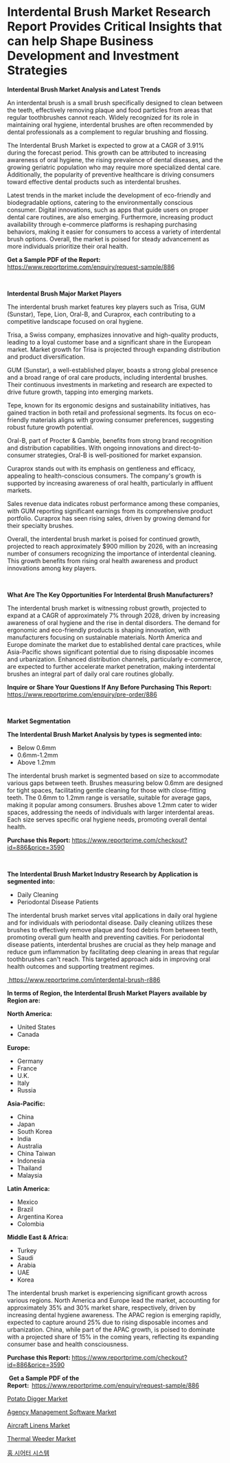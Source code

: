 <p><h1>Interdental Brush Market Research Report Provides Critical Insights that can help Shape Business Development and Investment Strategies</h1></p><p><strong>Interdental Brush Market Analysis and Latest Trends</strong></p>
<p><p>An interdental brush is a small brush specifically designed to clean between the teeth, effectively removing plaque and food particles from areas that regular toothbrushes cannot reach. Widely recognized for its role in maintaining oral hygiene, interdental brushes are often recommended by dental professionals as a complement to regular brushing and flossing.</p><p>The Interdental Brush Market is expected to grow at a CAGR of 3.91% during the forecast period. This growth can be attributed to increasing awareness of oral hygiene, the rising prevalence of dental diseases, and the growing geriatric population who may require more specialized dental care. Additionally, the popularity of preventive healthcare is driving consumers toward effective dental products such as interdental brushes.</p><p>Latest trends in the market include the development of eco-friendly and biodegradable options, catering to the environmentally conscious consumer. Digital innovations, such as apps that guide users on proper dental care routines, are also emerging. Furthermore, increasing product availability through e-commerce platforms is reshaping purchasing behaviors, making it easier for consumers to access a variety of interdental brush options. Overall, the market is poised for steady advancement as more individuals prioritize their oral health.</p></p>
<p><strong>Get a Sample PDF of the Report:&nbsp;</strong> <a href="https://www.reportprime.com/enquiry/request-sample/886">https://www.reportprime.com/enquiry/request-sample/886</a></p>
<p>&nbsp;</p>
<p><strong>Interdental Brush Major Market Players</strong></p>
<p><p>The interdental brush market features key players such as Trisa, GUM (Sunstar), Tepe, Lion, Oral-B, and Curaprox, each contributing to a competitive landscape focused on oral hygiene. </p><p>Trisa, a Swiss company, emphasizes innovative and high-quality products, leading to a loyal customer base and a significant share in the European market. Market growth for Trisa is projected through expanding distribution and product diversification.</p><p>GUM (Sunstar), a well-established player, boasts a strong global presence and a broad range of oral care products, including interdental brushes. Their continuous investments in marketing and research are expected to drive future growth, tapping into emerging markets.</p><p>Tepe, known for its ergonomic designs and sustainability initiatives, has gained traction in both retail and professional segments. Its focus on eco-friendly materials aligns with growing consumer preferences, suggesting robust future growth potential.</p><p>Oral-B, part of Procter & Gamble, benefits from strong brand recognition and distribution capabilities. With ongoing innovations and direct-to-consumer strategies, Oral-B is well-positioned for market expansion.</p><p>Curaprox stands out with its emphasis on gentleness and efficacy, appealing to health-conscious consumers. The company's growth is supported by increasing awareness of oral health, particularly in affluent markets.</p><p>Sales revenue data indicates robust performance among these companies, with GUM reporting significant earnings from its comprehensive product portfolio. Curaprox has seen rising sales, driven by growing demand for their specialty brushes.</p><p>Overall, the interdental brush market is poised for continued growth, projected to reach approximately $900 million by 2026, with an increasing number of consumers recognizing the importance of interdental cleaning. This growth benefits from rising oral health awareness and product innovations among key players.</p></p>
<p>&nbsp;</p>
<p><strong>What Are The Key Opportunities For Interdental Brush Manufacturers?</strong></p>
<p><p>The interdental brush market is witnessing robust growth, projected to expand at a CAGR of approximately 7% through 2028, driven by increasing awareness of oral hygiene and the rise in dental disorders. The demand for ergonomic and eco-friendly products is shaping innovation, with manufacturers focusing on sustainable materials. North America and Europe dominate the market due to established dental care practices, while Asia-Pacific shows significant potential due to rising disposable incomes and urbanization. Enhanced distribution channels, particularly e-commerce, are expected to further accelerate market penetration, making interdental brushes an integral part of daily oral care routines globally.</p></p>
<p><strong>Inquire or Share Your Questions If Any Before Purchasing This Report:</strong> <a href="https://www.reportprime.com/enquiry/pre-order/886">https://www.reportprime.com/enquiry/pre-order/886</a></p>
<p>&nbsp;</p>
<p><strong>Market Segmentation</strong></p>
<p><strong>The Interdental Brush Market Analysis by types is segmented into:</strong></p>
<p><ul><li>Below 0.6mm</li><li>0.6mm-1.2mm</li><li>Above 1.2mm</li></ul></p>
<p><p>The interdental brush market is segmented based on size to accommodate various gaps between teeth. Brushes measuring below 0.6mm are designed for tight spaces, facilitating gentle cleaning for those with close-fitting teeth. The 0.6mm to 1.2mm range is versatile, suitable for average gaps, making it popular among consumers. Brushes above 1.2mm cater to wider spaces, addressing the needs of individuals with larger interdental areas. Each size serves specific oral hygiene needs, promoting overall dental health.</p></p>
<p><strong>Purchase this Report:&nbsp;</strong><a href="https://www.reportprime.com/checkout?id=886&price=3590">https://www.reportprime.com/checkout?id=886&price=3590</a></p>
<p>&nbsp;</p>
<p><strong>The Interdental Brush Market Industry Research by Application is segmented into:</strong></p>
<p><ul><li>Daily Cleaning</li><li>Periodontal Disease Patients</li></ul></p>
<p><p>The interdental brush market serves vital applications in daily oral hygiene and for individuals with periodontal disease. Daily cleaning utilizes these brushes to effectively remove plaque and food debris from between teeth, promoting overall gum health and preventing cavities. For periodontal disease patients, interdental brushes are crucial as they help manage and reduce gum inflammation by facilitating deep cleaning in areas that regular toothbrushes can't reach. This targeted approach aids in improving oral health outcomes and supporting treatment regimes.</p></p>
<p><a href="https://www.reportprime.com/interdental-brush-r886">&nbsp;https://www.reportprime.com/interdental-brush-r886</a></p>
<p><strong>In terms of Region, the Interdental Brush Market Players available by Region are:</strong></p>
<p>
    <p> <strong> North America: </strong>
        <ul>
            <li>United States</li>
            <li>Canada</li>
        </ul>
        </p> 
    <p> <strong> Europe: </strong>
        <ul>
            <li>Germany</li>
            <li>France</li>
            <li>U.K.</li>
            <li>Italy</li>
            <li>Russia</li>
        </ul>
        </p> 
    <p> <strong> Asia-Pacific: </strong>
        <ul>
            <li>China</li>
            <li>Japan</li>
            <li>South Korea</li>
            <li>India</li>
            <li>Australia</li>
            <li>China Taiwan</li>
            <li>Indonesia</li>
            <li>Thailand</li>
            <li>Malaysia</li>
        </ul>
        </p> 
    <p> <strong> Latin America: </strong>
        <ul>
            <li>Mexico</li>
            <li>Brazil</li>
            <li>Argentina Korea</li>
            <li>Colombia</li>
        </ul>
        </p> 
    <p> <strong> Middle East & Africa: </strong>
        <ul>
            <li>Turkey</li>
            <li>Saudi</li>
            <li>Arabia</li>
            <li>UAE</li>
            <li>Korea</li>
        </ul>
    </p>
    </p>
<p><p>The interdental brush market is experiencing significant growth across various regions. North America and Europe lead the market, accounting for approximately 35% and 30% market share, respectively, driven by increasing dental hygiene awareness. The APAC region is emerging rapidly, expected to capture around 25% due to rising disposable incomes and urbanization. China, while part of the APAC growth, is poised to dominate with a projected share of 15% in the coming years, reflecting its expanding consumer base and health consciousness.</p></p>
<p><strong>Purchase this Report: </strong><a href="https://www.reportprime.com/checkout?id=886&price=3590">https://www.reportprime.com/checkout?id=886&price=3590</a></p>
<p>&nbsp;<strong>Get a Sample PDF of the Report:&nbsp;&nbsp;</strong><a href="https://www.reportprime.com/enquiry/request-sample/886">https://www.reportprime.com/enquiry/request-sample/886</a></p>
<p><strong></strong></p>
<p><p><a href="https://www.linkedin.com/pulse/why-should-you-invest-potato-digger-market-trends-leading-products-cixmf?trackingId=W8HNlQbyT7OcLw8NlnrfnQ%3D%3D">Potato Digger Market</a></p><p><a href="https://medium.com/@esmeraldaezzy1561/strategic-market-insights-into-the-global-agency-management-software-market-2024-2031-5105743c88fb">Agency Management Software Market</a></p><p><a href="https://issuu.com/reportprime-2/docs/aircraft-linens-market-size-2030.pp_306387ed10c401">Aircraft Linens Market</a></p><p><a href="https://www.linkedin.com/pulse/thermal-weeder-market-revolution-2024-2031-trends-shaping-8ditf?trackingId=NlDGmIgkSG6dr9W8R6DfDg%3D%3D">Thermal Weeder Market</a></p><p><a href="https://medium.com/@hossainvi014/%EA%B8%80%EB%A1%9C%EB%B2%8C-%ED%99%88-%EC%8B%9C%EC%96%B4%ED%84%B0-%EC%8B%9C%EC%8A%A4%ED%85%9C-%EC%8B%9C%EC%9E%A5-%EB%8F%99%ED%96%A5-%EB%B0%8F-%EC%A7%80%EC%97%AD-%EC%9C%A0%ED%98%95-%EB%B9%84%EB%94%94%EC%98%A4-%EC%98%A4%EB%94%94%EC%98%A4-%EC%9A%A9%EB%8F%84-%EA%B0%80%EC%A0%95%EC%9A%A9-%EC%83%81%EC%97%85%EC%9A%A9-%EC%97%90-%EB%94%B0%EB%A5%B8-%EC%84%B1%EC%9E%A5-%EA%B8%B0%ED%9A%8C-%ED%8F%89%EA%B0%80-4c84b9ab007c">홈 시어터 시스템</a></p></p>